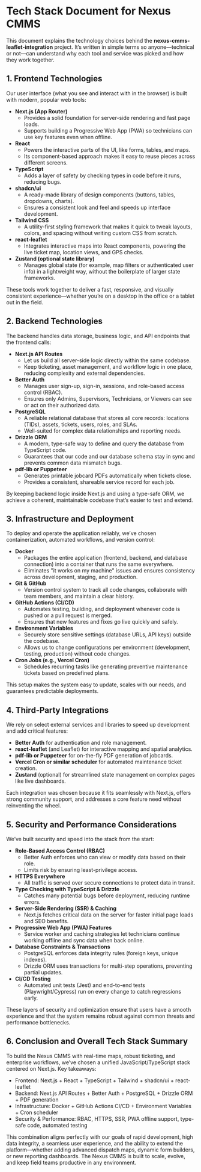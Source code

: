 # Tech Stack Document for Nexus CMMS

This document explains the technology choices behind the **nexus-cmms-leaflet-integration** project. It’s written in simple terms so anyone—technical or not—can understand why each tool and service was picked and how they work together.

## 1. Frontend Technologies

Our user interface (what you see and interact with in the browser) is built with modern, popular web tools:

- **Next.js (App Router)**
  - Provides a solid foundation for server-side rendering and fast page loads.
  - Supports building a Progressive Web App (PWA) so technicians can use key features even when offline.
- **React**
  - Powers the interactive parts of the UI, like forms, tables, and maps.
  - Its component-based approach makes it easy to reuse pieces across different screens.
- **TypeScript**
  - Adds a layer of safety by checking types in code before it runs, reducing bugs.
- **shadcn/ui**
  - A ready-made library of design components (buttons, tables, dropdowns, charts).
  - Ensures a consistent look and feel and speeds up interface development.
- **Tailwind CSS**
  - A utility-first styling framework that makes it quick to tweak layouts, colors, and spacing without writing custom CSS from scratch.
- **react-leaflet**
  - Integrates interactive maps into React components, powering the live ticket map, location views, and GPS checks.
- **Zustand (optional state library)**
  - Manages global state (for example, map filters or authenticated user info) in a lightweight way, without the boilerplate of larger state frameworks.

These tools work together to deliver a fast, responsive, and visually consistent experience—whether you’re on a desktop in the office or a tablet out in the field.

## 2. Backend Technologies

The backend handles data storage, business logic, and API endpoints that the frontend calls:

- **Next.js API Routes**
  - Let us build all server-side logic directly within the same codebase.
  - Keep ticketing, asset management, and workflow logic in one place, reducing complexity and external dependencies.
- **Better Auth**
  - Manages user sign-up, sign-in, sessions, and role-based access control (RBAC).
  - Ensures only Admins, Supervisors, Technicians, or Viewers can see or act on their authorized data.
- **PostgreSQL**
  - A reliable relational database that stores all core records: locations (TIDs), assets, tickets, users, roles, and SLAs.
  - Well-suited for complex data relationships and reporting needs.
- **Drizzle ORM**
  - A modern, type-safe way to define and query the database from TypeScript code.
  - Guarantees that our code and our database schema stay in sync and prevents common data mismatch bugs.
- **pdf-lib or Puppeteer**
  - Generates printable jobcard PDFs automatically when tickets close.
  - Provides a consistent, shareable service record for each job.

By keeping backend logic inside Next.js and using a type-safe ORM, we achieve a coherent, maintainable codebase that’s easier to test and extend.

## 3. Infrastructure and Deployment

To deploy and operate the application reliably, we’ve chosen containerization, automated workflows, and version control:

- **Docker**
  - Packages the entire application (frontend, backend, and database connection) into a container that runs the same everywhere.
  - Eliminates "it works on my machine" issues and ensures consistency across development, staging, and production.
- **Git & GitHub**
  - Version control system to track all code changes, collaborate with team members, and maintain a clear history.
- **GitHub Actions (CI/CD)**
  - Automates testing, building, and deployment whenever code is pushed or a pull request is merged.
  - Ensures that new features and fixes go live quickly and safely.
- **Environment Variables**
  - Securely store sensitive settings (database URLs, API keys) outside the codebase.
  - Allows us to change configurations per environment (development, testing, production) without code changes.
- **Cron Jobs (e.g., Vercel Cron)**
  - Schedules recurring tasks like generating preventive maintenance tickets based on predefined plans.

This setup makes the system easy to update, scales with our needs, and guarantees predictable deployments.

## 4. Third-Party Integrations

We rely on select external services and libraries to speed up development and add critical features:

- **Better Auth** for authentication and role management.
- **react-leaflet** (and Leaflet) for interactive mapping and spatial analytics.
- **pdf-lib or Puppeteer** for on-the-fly PDF generation of jobcards.
- **Vercel Cron or similar scheduler** for automated maintenance ticket creation.
- **Zustand** (optional) for streamlined state management on complex pages like live dashboards.

Each integration was chosen because it fits seamlessly with Next.js, offers strong community support, and addresses a core feature need without reinventing the wheel.

## 5. Security and Performance Considerations

We’ve built security and speed into the stack from the start:

- **Role-Based Access Control (RBAC)**
  - Better Auth enforces who can view or modify data based on their role.
  - Limits risk by ensuring least-privilege access.
- **HTTPS Everywhere**
  - All traffic is served over secure connections to protect data in transit.
- **Type Checking with TypeScript & Drizzle**
  - Catches many potential bugs before deployment, reducing runtime errors.
- **Server-Side Rendering (SSR) & Caching**
  - Next.js fetches critical data on the server for faster initial page loads and SEO benefits.
- **Progressive Web App (PWA) Features**
  - Service worker and caching strategies let technicians continue working offline and sync data when back online.
- **Database Constraints & Transactions**
  - PostgreSQL enforces data integrity rules (foreign keys, unique indexes).
  - Drizzle ORM uses transactions for multi-step operations, preventing partial updates.
- **CI/CD Testing**
  - Automated unit tests (Jest) and end-to-end tests (Playwright/Cypress) run on every change to catch regressions early.

These layers of security and optimization ensure that users have a smooth experience and that the system remains robust against common threats and performance bottlenecks.

## 6. Conclusion and Overall Tech Stack Summary

To build the Nexus CMMS with real-time maps, robust ticketing, and enterprise workflows, we’ve chosen a unified JavaScript/TypeScript stack centered on Next.js. Key takeaways:

- Frontend: Next.js + React + TypeScript + Tailwind + shadcn/ui + react-leaflet
- Backend: Next.js API Routes + Better Auth + PostgreSQL + Drizzle ORM + PDF generation
- Infrastructure: Docker + GitHub Actions CI/CD + Environment Variables + Cron scheduler
- Security & Performance: RBAC, HTTPS, SSR, PWA offline support, type-safe code, automated testing

This combination aligns perfectly with our goals of rapid development, high data integrity, a seamless user experience, and the ability to extend the platform—whether adding advanced dispatch maps, dynamic form builders, or new reporting dashboards. The Nexus CMMS is built to scale, evolve, and keep field teams productive in any environment.